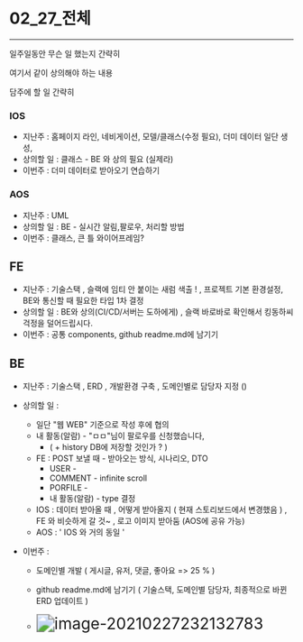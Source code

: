 # 02_27_전체

--------



일주일동안 무슨 일 했는지 간략히

여기서 같이 상의해야 하는 내용

담주에 할 일 간략히



### IOS

- 지난주 : 홈페이지 라인, 네비게이션, 모델/클래스(수정 필요), 더미 데이터 일단 생성, 
- 상의할 일 : 클래스 - BE 와 상의 필요 (실제라)
- 이번주 : 더미 데이터로 받아오기 연습하기



### AOS

- 지난주 : UML
- 상의할 일 : BE - 실시간 알림,팔로우, 처리할 방법
- 이번주 : 클래스, 큰 틀 와이어프레임?



## FE

- 지난주 : 기술스택 , 슬랙에 임티 안 붙이는 새럼 색출 ! , 프로젝트 기본 환경설정, BE와 통신할 때 필요한 타입 1차 결정
- 상의할 일 : BE와 상의(CI/CD/서버는 도하에게) ,  슬랙 바로바로 확인해서 킹동하씨 걱정을 덜어드립시다.
- 이번주 : 공통 components, github readme.md에 남기기



## BE

- 지난주 : 기술스택 , ERD , 개발환경 구축 , 도메인별로 담당자 지정 ()

- 상의할 일 : 

  - 일단 "웹 WEB" 기준으로 작성 후에 협의
  - 내 활동(알람) - "ㅁㅁ"님이 팔로우를 신청했습니다,  
    - ( + history DB에 저장할 것인가 ? )
  - FE : POST 보낼 때 - 받아오는 방식, 시나리오, DTO
    - USER -
    - COMMENT - infinite scroll
    - PORFILE - 
    - 내 활동(알람) - type 결정 
  - IOS : 데이터 받아올 때 , 어떻게 받아올지 ( 현재 스토리보드에서 변경했음 ) , FE 와 비슷하게 갈 것~ , 로고 이미지 받아둠 (AOS에 공유 가능)
  - AOS :   ' IOS 와 거의 동일 '

- 이번주 : 

  - 도메인별 개발 ( 게시글, 유저, 댓글, 좋아요 => 25 % )

  - github readme.md에 남기기 ( 기술스택, 도메인별 담당자, 최종적으로 바뀐 ERD 업데이트 )
  - <img src="C:\Users\biire\AppData\Roaming\Typora\typora-user-images\image-20210227232132783.png" alt="image-20210227232132783" style="zoom:200%;" />



































